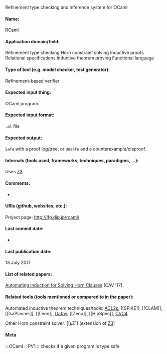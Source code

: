 Refinement type checking and inference system for OCaml

#### Name:
RCaml

#### Application domain/field:
Refinement type checking
Horn constraint solving
Inductive proofs
Relational specifications
Inductive theorem proving
Functional language

#### Type of tool (e.g. model checker, test generator):
Refinement-based verifier

#### Expected input thing:
OCaml program

#### Expected input format:
`.ml` file

#### Expected output:
`Safe` with a proof log/tree, or `Unsafe` and a counterexample/disproof.

#### Internals (tools used, frameworks, techniques, paradigms, ...):
Uses [Z3](Solvers/SMT/Z3.md).

#### Comments:
-

#### URIs (github, websites, etc.):
Project page: http://lfp.dip.jp/rcaml/

#### Last commit date:
-

#### Last publication date:
13 July 2017

#### List of related papers:
[Automating Induction for Solving Horn Clauses](https://doi.org/10.1007/978-3-319-63390-9_30) (CAV '17)

#### Related tools (tools mentioned or compared to in the paper):
Automated inductive theorem techniques/tools: [ACL2s](Provers/ACL2s.md), [[SPIKE]], [[CLAM]], [[IsaPlanner]], [[Leon]], [Dafny](Dafny.md), [[Zeno]], [[HipSpec]], [CVC4](Solvers/SMT/CVC4.md).

Other Horn constraint solver: [[𝜇Z]] (extension of [Z3](Solvers/SMT/Z3.md))

#### Meta
:: OCaml
:: PV1 :: checks if a given program is type safe